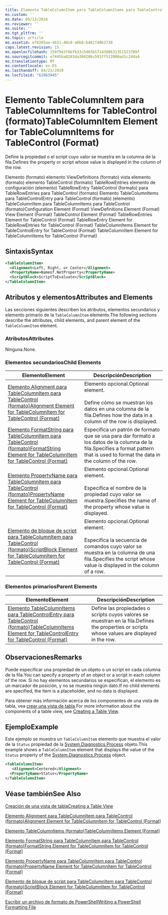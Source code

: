 ```yaml
---
title: Elemento TableColumnItem para TableColumnItems para TableControl (formato) | Microsoft Docs
ms.custom: ''
ms.date: 09/13/2016
ms.reviewer: ''
ms.suite: ''
ms.tgt_pltfrm: ''
ms.topic: article
ms.assetid: ef8395aa-4b31-48c0-a0b8-b481fd0b3738
caps.latest.revision: 15
ms.openlocfilehash: 159f943f6bfb33c5403b5714380631351523789f
ms.sourcegitcommit: e7445ba8203da304286c591ff513900ad1c244a4
ms.translationtype: MT
ms.contentlocale: es-ES
ms.lasthandoff: 04/23/2019
ms.locfileid: "62063945"
---
```

# <a name="tablecolumnitem-element-for-tablecolumnitems-for-tablecontrol-format"></a><span data-ttu-id="7facb-102">Elemento TableColumnItem para TableColumnItems for TableControl (formato)</span><span class="sxs-lookup"><span data-stu-id="7facb-102">TableColumnItem Element for TableColumnItems for TableControl (Format)</span></span>

<span data-ttu-id="7facb-103">Define la propiedad o el script cuyo valor se muestra en la columna de la fila.</span><span class="sxs-lookup"><span data-stu-id="7facb-103">Defines the property or script whose value is displayed in the column of the row.</span></span>

<span data-ttu-id="7facb-104">Elemento (formato) elemento ViewDefinitions (formato) vista elemento (formato) elemento TableControl (formato) TableRowEntries elemento de configuración (elemento) TableRowEntry TableControl (formato) para TableRowEntries para TableControl (formato) Elemento TableColumnItems para TableControlEntry para TableControl (formato) (elemento) TableColumnItem para TableColumnItems para TableControl (formato)</span><span class="sxs-lookup"><span data-stu-id="7facb-104">Configuration Element (Format) ViewDefinitions Element (Format) View Element (Format) TableControl Element (Format) TableRowEntries Element for TableControl (Format) TableRowEntry Element for TableRowEntries for TableControl (Format) TableColumnItems Element for TableControlEntry for TableControl (Format) TableColumnItem Element for TableColumnItems for TableControl (Format)</span></span>

## <a name="syntax"></a><span data-ttu-id="7facb-105">Sintaxis</span><span class="sxs-lookup"><span data-stu-id="7facb-105">Syntax</span></span>

```xml
<TableColumnItem>
  <Alignment>Left, Right, or Center</Alignment>
  <PropertyName>Nameof.NetProperty</PropertyName>
  <ScriptBlock>ScriptToEvaluate</ScriptBlock>
</TableColumnItem>
```

## <a name="attributes-and-elements"></a><span data-ttu-id="7facb-106">Atributos y elementos</span><span class="sxs-lookup"><span data-stu-id="7facb-106">Attributes and Elements</span></span>

<span data-ttu-id="7facb-107">Las secciones siguientes describen los atributos, elementos secundarios y elemento primario de la `TableColumnItem` elemento.</span><span class="sxs-lookup"><span data-stu-id="7facb-107">The following sections describe the attributes, child elements, and parent element of the `TableColumnItem` element.</span></span>

### <a name="attributes"></a><span data-ttu-id="7facb-108">Atributos</span><span class="sxs-lookup"><span data-stu-id="7facb-108">Attributes</span></span>

<span data-ttu-id="7facb-109">Ninguna.</span><span class="sxs-lookup"><span data-stu-id="7facb-109">None.</span></span>

### <a name="child-elements"></a><span data-ttu-id="7facb-110">Elementos secundarios</span><span class="sxs-lookup"><span data-stu-id="7facb-110">Child Elements</span></span>

|<span data-ttu-id="7facb-111">Elemento</span><span class="sxs-lookup"><span data-stu-id="7facb-111">Element</span></span>|<span data-ttu-id="7facb-112">Descripción</span><span class="sxs-lookup"><span data-stu-id="7facb-112">Description</span></span>|
|-------------|-----------------|
|[<span data-ttu-id="7facb-113">Elemento Alignment para TableColumnItem para TableControl (formato)</span><span class="sxs-lookup"><span data-stu-id="7facb-113">Alignment Element for TableColumnItem for TableControl (Format)</span></span>](./alignment-element-for-tablecolumnitem-for-tablecontrol-format.md)|<span data-ttu-id="7facb-114">Elemento opcional.</span><span class="sxs-lookup"><span data-stu-id="7facb-114">Optional element.</span></span><br /><br /> <span data-ttu-id="7facb-115">Define cómo se muestran los datos en una columna de la fila.</span><span class="sxs-lookup"><span data-stu-id="7facb-115">Defines how the data in a column of the row is displayed.</span></span>|
|[<span data-ttu-id="7facb-116">Elemento FormatString para TableColumnItem para TableControl (formato)</span><span class="sxs-lookup"><span data-stu-id="7facb-116">FormatString Element for TableColumnItem for TableControl (Format)</span></span>](./formatstring-element-for-tablecolumnitem-for-tablecontrol-format.md)|<span data-ttu-id="7facb-117">Especifica un patrón de formato que se usa para dar formato a los datos de la columna de la fila.</span><span class="sxs-lookup"><span data-stu-id="7facb-117">Specifies a format pattern that is used to format the data in the column of the row.</span></span>|
|[<span data-ttu-id="7facb-118">Elemento PropertyName para TableColumnItem para TableControl (formato)</span><span class="sxs-lookup"><span data-stu-id="7facb-118">PropertyName Element for TableColumnItem for TableControl (Format)</span></span>](./propertyname-element-for-tablecolumnitem-for-tablecontrol-format.md)|<span data-ttu-id="7facb-119">Elemento opcional.</span><span class="sxs-lookup"><span data-stu-id="7facb-119">Optional element.</span></span><br /><br /> <span data-ttu-id="7facb-120">Especifica el nombre de la propiedad cuyo valor se muestra.</span><span class="sxs-lookup"><span data-stu-id="7facb-120">Specifies the name of the property whose value is displayed.</span></span>|
|[<span data-ttu-id="7facb-121">Elemento de bloque de script para TableColumnItem para TableControl (formato)</span><span class="sxs-lookup"><span data-stu-id="7facb-121">ScriptBlock Element for TableColumnItem for TableControl (Format)</span></span>](./scriptblock-element-for-tablecolumnitem-for-tablecontrol-format.md)|<span data-ttu-id="7facb-122">Elemento opcional.</span><span class="sxs-lookup"><span data-stu-id="7facb-122">Optional element.</span></span><br /><br /> <span data-ttu-id="7facb-123">Especifica la secuencia de comandos cuyo valor se muestra en la columna de una fila.</span><span class="sxs-lookup"><span data-stu-id="7facb-123">Specifies the script whose value is displayed in the column of a row.</span></span>|

### <a name="parent-elements"></a><span data-ttu-id="7facb-124">Elementos primarios</span><span class="sxs-lookup"><span data-stu-id="7facb-124">Parent Elements</span></span>

|<span data-ttu-id="7facb-125">Elemento</span><span class="sxs-lookup"><span data-stu-id="7facb-125">Element</span></span>|<span data-ttu-id="7facb-126">Descripción</span><span class="sxs-lookup"><span data-stu-id="7facb-126">Description</span></span>|
|-------------|-----------------|
|[<span data-ttu-id="7facb-127">Elemento TableColumnItems para TableControlEntry para TableControl (formato)</span><span class="sxs-lookup"><span data-stu-id="7facb-127">TableColumnItems Element for TableControlEntry for TableControl (Format)</span></span>](./tablecolumnitems-element-for-tablerowentry-for-tablecontrol-format.md)|<span data-ttu-id="7facb-128">Define las propiedades o scripts cuyos valores se muestran en la fila.</span><span class="sxs-lookup"><span data-stu-id="7facb-128">Defines the properties or scripts whose values are displayed in the row.</span></span>|

## <a name="remarks"></a><span data-ttu-id="7facb-129">Observaciones</span><span class="sxs-lookup"><span data-stu-id="7facb-129">Remarks</span></span>

<span data-ttu-id="7facb-130">Puede especificar una propiedad de un objeto o un script en cada columna de la fila.</span><span class="sxs-lookup"><span data-stu-id="7facb-130">You can specify a property of an object or a script in each column of the row.</span></span> <span data-ttu-id="7facb-131">Si no hay elementos secundarios se especifican, el elemento es un marcador de posición, y no se muestra ningún dato.</span><span class="sxs-lookup"><span data-stu-id="7facb-131">If no child elements are specified, the item is a placeholder, and no data is displayed.</span></span>

<span data-ttu-id="7facb-132">Para obtener más información acerca de los componentes de una vista de tabla, vea [crear una vista de tabla](./creating-a-table-view.md).</span><span class="sxs-lookup"><span data-stu-id="7facb-132">For more information about the components of a table view, see [Creating a Table View](./creating-a-table-view.md).</span></span>

## <a name="example"></a><span data-ttu-id="7facb-133">Ejemplo</span><span class="sxs-lookup"><span data-stu-id="7facb-133">Example</span></span>

<span data-ttu-id="7facb-134">Este ejemplo se muestra un `TableColumnItem` elemento que muestra el valor de la `Status` propiedad de la [System.Diagnostics.Process](/dotnet/api/System.Diagnostics.Process) objeto.</span><span class="sxs-lookup"><span data-stu-id="7facb-134">This example shows a `TableColumnItem` element that displays the value of the `Status` property of the [System.Diagnostics.Process](/dotnet/api/System.Diagnostics.Process) object.</span></span>

```xml
<TableColumnItem>
   <Alignment>Centered</Alignment>
  <PropertyName>Status</PropertyName>
</TableColumnItem>

```

## <a name="see-also"></a><span data-ttu-id="7facb-135">Véase también</span><span class="sxs-lookup"><span data-stu-id="7facb-135">See Also</span></span>

[<span data-ttu-id="7facb-136">Creación de una vista de tabla</span><span class="sxs-lookup"><span data-stu-id="7facb-136">Creating a Table View</span></span>](./creating-a-table-view.md)

[<span data-ttu-id="7facb-137">Elemento Alignment para TableColumnItem para TableControl (formato)</span><span class="sxs-lookup"><span data-stu-id="7facb-137">Alignment Element for TableColumnItem for TableControl (Format)</span></span>](./alignment-element-for-tablecolumnitem-for-tablecontrol-format.md)

[<span data-ttu-id="7facb-138">Elemento TableColumnItems (formato)</span><span class="sxs-lookup"><span data-stu-id="7facb-138">TableColumnItems Element (Format)</span></span>](./tablecolumnitems-element-for-tablerowentry-for-tablecontrol-format.md)

[<span data-ttu-id="7facb-139">Elemento FormatString para TableColumnItem para TableControl (formato)</span><span class="sxs-lookup"><span data-stu-id="7facb-139">FormatString Element for TableColumnItem for TableControl (Format)</span></span>](./formatstring-element-for-tablecolumnitem-for-tablecontrol-format.md)

[<span data-ttu-id="7facb-140">Elemento PropertyName para TableColumnItem para TableControl (formato)</span><span class="sxs-lookup"><span data-stu-id="7facb-140">PropertyName Element for TableColumnItem for TableControl (Format)</span></span>](./propertyname-element-for-tablecolumnitem-for-tablecontrol-format.md)

[<span data-ttu-id="7facb-141">Elemento de bloque de script para TableColumnItem para TableControl (formato)</span><span class="sxs-lookup"><span data-stu-id="7facb-141">ScriptBlock Element for TableColumnItem for TableControl (Format)</span></span>](./scriptblock-element-for-tablecolumnitem-for-tablecontrol-format.md)

[<span data-ttu-id="7facb-142">Escribir un archivo de formato de PowerShell</span><span class="sxs-lookup"><span data-stu-id="7facb-142">Writing a PowerShell Formatting File</span></span>](./writing-a-powershell-formatting-file.md)
